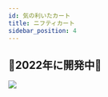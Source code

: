 ```yaml
---
id: 気の利いたカート
title: ニフティカート
sidebar_position: 4
---
```


## 🚧2022年に開発中🚧

![](/img/niftykart_v01.png)
